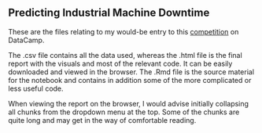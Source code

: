 ## Predicting Industrial Machine Downtime

These are the files relating to my would-be entry to this [competition](https://app.datacamp.com/learn/competitions/industrial-machine-level-2) on DataCamp. 

The .csv file contains all the data used, whereas the .html file is the final report with the visuals and most of the relevant code. It can be easily downloaded and
viewed in the browser. The .Rmd file is the source material for the notebook and contains in addition some of the more complicated or less useful code.

When viewing the report on the browser, I would advise initially collapsing all chunks from the dropdown menu at the top. Some of the chunks are quite long and
may get in the way of comfortable reading.
